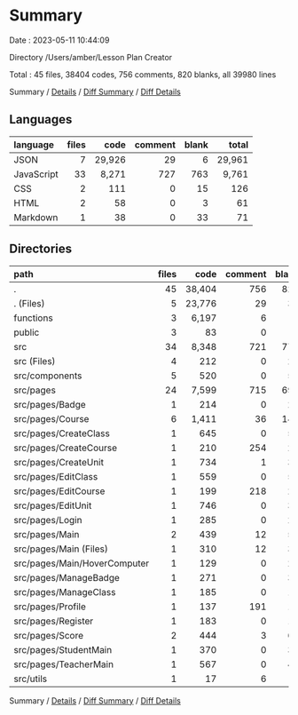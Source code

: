 # Summary

Date : 2023-05-11 10:44:09

Directory /Users/amber/Lesson Plan Creator

Total : 45 files,  38404 codes, 756 comments, 820 blanks, all 39980 lines

Summary / [Details](details.md) / [Diff Summary](diff.md) / [Diff Details](diff-details.md)

## Languages
| language | files | code | comment | blank | total |
| :--- | ---: | ---: | ---: | ---: | ---: |
| JSON | 7 | 29,926 | 29 | 6 | 29,961 |
| JavaScript | 33 | 8,271 | 727 | 763 | 9,761 |
| CSS | 2 | 111 | 0 | 15 | 126 |
| HTML | 2 | 58 | 0 | 3 | 61 |
| Markdown | 1 | 38 | 0 | 33 | 71 |

## Directories
| path | files | code | comment | blank | total |
| :--- | ---: | ---: | ---: | ---: | ---: |
| . | 45 | 38,404 | 756 | 820 | 39,980 |
| . (Files) | 5 | 23,776 | 29 | 36 | 23,841 |
| functions | 3 | 6,197 | 6 | 8 | 6,211 |
| public | 3 | 83 | 0 | 4 | 87 |
| src | 34 | 8,348 | 721 | 772 | 9,841 |
| src (Files) | 4 | 212 | 0 | 22 | 234 |
| src/components | 5 | 520 | 0 | 50 | 570 |
| src/pages | 24 | 7,599 | 715 | 694 | 9,008 |
| src/pages/Badge | 1 | 214 | 0 | 24 | 238 |
| src/pages/Course | 6 | 1,411 | 36 | 143 | 1,590 |
| src/pages/CreateClass | 1 | 645 | 0 | 55 | 700 |
| src/pages/CreateCourse | 1 | 210 | 254 | 22 | 486 |
| src/pages/CreateUnit | 1 | 734 | 1 | 39 | 774 |
| src/pages/EditClass | 1 | 559 | 0 | 55 | 614 |
| src/pages/EditCourse | 1 | 199 | 218 | 22 | 439 |
| src/pages/EditUnit | 1 | 746 | 0 | 38 | 784 |
| src/pages/Login | 1 | 285 | 0 | 22 | 307 |
| src/pages/Main | 2 | 439 | 12 | 55 | 506 |
| src/pages/Main (Files) | 1 | 310 | 12 | 32 | 354 |
| src/pages/Main/HoverComputer | 1 | 129 | 0 | 23 | 152 |
| src/pages/ManageBadge | 1 | 271 | 0 | 33 | 304 |
| src/pages/ManageClass | 1 | 185 | 0 | 18 | 203 |
| src/pages/Profile | 1 | 137 | 191 | 15 | 343 |
| src/pages/Register | 1 | 183 | 0 | 18 | 201 |
| src/pages/Score | 2 | 444 | 3 | 63 | 510 |
| src/pages/StudentMain | 1 | 370 | 0 | 30 | 400 |
| src/pages/TeacherMain | 1 | 567 | 0 | 42 | 609 |
| src/utils | 1 | 17 | 6 | 6 | 29 |

Summary / [Details](details.md) / [Diff Summary](diff.md) / [Diff Details](diff-details.md)